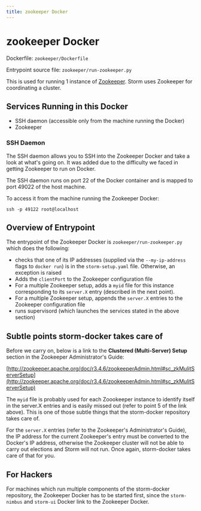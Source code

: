 ```yaml
---
title: zookeeper Docker
---
```


zookeeper Docker
================

Dockerfile: `zookeeper/Dockerfile`

Entrypoint source file: `zookeeper/run-zookeeper.py`

This is used for running 1 instance of
[Zookeeper](http://zookeeper.apache.org/). Storm uses Zookeeper for
coordinating a cluster.

## Services Running in this Docker

- SSH daemon (accessible only from the machine running the Docker)
- Zookeeper

### SSH Daemon

The SSH daemon allows you to SSH into the Zookeeper Docker and take a look at
what's going on. It was added due to the difficulty we faced in getting
Zookeeper to run on Docker.

The SSH daemon runs on port 22 of the Docker container and is mapped to port
49022 of the host machine.

To access it from the machine running the Zookeeper Docker:

    ssh -p 49122 root@localhost

## Overview of Entrypoint

The entrypoint of the Zookeeper Docker is `zookeeper/run-zookeeper.py`
which does the following:

- checks that one of its IP addresses (supplied via the `--my-ip-address` flags
to `docker run`) is in the `storm-setup.yaml` file. Otherwise, an exception is
raised
- Adds the `clientPort` to the Zookeeper configuration file
- For a multiple Zookeeper setup, adds a `myid` file for this instance
corresponding to its `server.X` entry (described in the next point).
- For a multiple Zookeeper setup, appends the `server.X` entries to the
Zookeeper configuration file
- runs supervisord (which launches the services stated in the above section)

## Subtle points storm-docker takes care of

Before we carry on, below is a link to the **Clustered (Multi-Server) Setup**
section in the Zookeeper Administrator's Guide:

[http://zookeeper.apache.org/doc/r3.4.6/zookeeperAdmin.html#sc_zkMulitServerSetup](http://zookeeper.apache.org/doc/r3.4.6/zookeeperAdmin.html#sc_zkMulitServerSetup)

The `myid` file is probably used for each Zoookeeper instance to identify itself
in the server.X entries and is easily missed out (refer to point 5 of the link
above). This is one of those subtle things that the storm-docker repository
takes care of.

For the `server.X` entries (refer to the Zookeeper's Administrator's Guide), the
IP address for the current Zookeeper's entry must be converted to the Docker's
IP address, otherwise the Zookeeper cluster will not be able to carry out
elections and Storm will not run. Once again, storm-docker takes care of that
for you.

## For Hackers

For machines which run multiple components of the storm-docker repository,
the Zookeeper Docker has to be started first, since the `storm-nimbus` and
`storm-ui` Docker link to the Zookeeper Docker.
